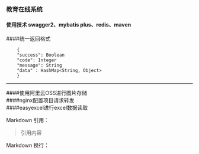 ### 教育在线系统
#### 使用技术 swagger2、mybatis plus、redis、maven<br>
####统一返回格式<br>
```
    {
    "success": Boolean
    "code": Integer
    "message": String
    "data" : HashMap<String, Object>
    }   
```
---
####使用阿里云OSS进行图片存储<br>
####nginx配置项目请求转发<br>
####easyexcel进行excel数据读取<br>






Markdown 引用：
> 引用内容


Markdown 换行：
<br>

